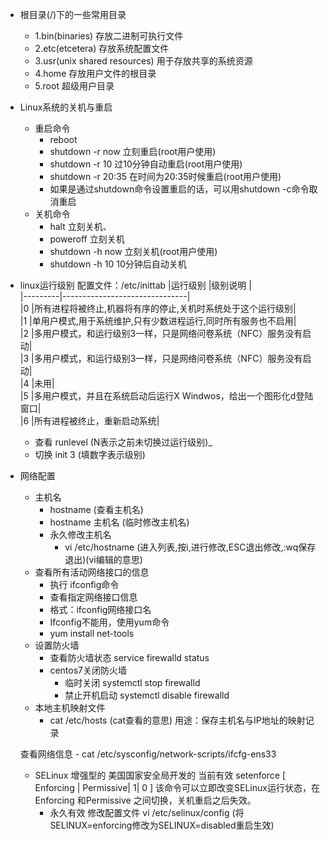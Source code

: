 ﻿- 根目录(/)下的一些常用目录
	- 1.bin(binaries) 存放二进制可执行文件
	- 2.etc(etcetera) 存放系统配置文件
	- 3.usr(unix shared resources) 用于存放共享的系统资源
	- 4.home 存放用户文件的根目录
	- 5.root 超级用户目录
- Linux系统的关机与重启
	- 重启命令
		- reboot
		- shutdown -r now 立刻重启(root用户使用)
		- shutdown -r 10 过10分钟自动重启(root用户使用)
		- shutdown -r 20:35 在时间为20:35时候重启(root用户使用)		
		- 如果是通过shutdown命令设置重启的话，可以用shutdown -c命令取消重启
	- 关机命令
		- halt 立刻关机、
		- poweroff 立刻关机
		- shutdown -h now 立刻关机(root用户使用)
		- shutdown -h 10 10分钟后自动关机
- linux运行级别
配置文件：/etc/inittab
|运行级别 |级别说明                       |  
|---------|-------------------------------|  
|0        |所有进程将被终止,机器将有序的停止,关机时系统处于这个运行级别|  
|1        |单用户模式,用于系统维护,只有少数进程运行,同时所有服务也不启用|  
|2        |多用户模式，和运行级别3一样，只是网络问卷系统（NFC）服务没有启动|    
|3        |多用户模式，和运行级别3一样，只是网络问卷系统（NFC）服务没有启动|  
|4        |未用|  
|5        |多用户模式，并且在系统启动后运行X Windwos，给出一个图形化d登陆窗口|  
|6        |所有进程被终止，重新启动系统|  

	- 查看 runlevel  (N表示之前未切换过运行级别)_
	- 切换 init 3  (填数字表示级别)

- 网络配置
	- 主机名
		- hostname (查看主机名)
		- hostname 主机名   (临时修改主机名)
		- 永久修改主机名
			- vi /etc/hostname (进入列表,按i,进行修改,ESC退出修改,:wq保存退出)(vi编辑的意思)
	- 查看所有活动网络接口的信息
		- 执行 ifconfig命令
		- 查看指定网络接口信息
		- 格式：ifconfig网络接口名
		- Ifconfig不能用，使用yum命令
		- yum install net-tools
	- 设置防火墙
		- 查看防火墙状态  service firewalld status
		- centos7关闭防火墙
			- 临时关闭   systemctl stop firewalld
			- 禁止开机启动   systemctl disable firewalld
	- 本地主机映射文件
		- cat /etc/hosts   (cat查看的意思)
	用途：保存主机名与IP地址的映射记录 	
	
	查看网络信息 
		- cat /etc/sysconfig/network-scripts/ifcfg-ens33

		
	- SELinux 增强型的 美国国家安全局开发的
当前有效 setenforce	[ Enforcing | Permissive| 1| 0 ]
该命令可以立即改变SELinux运行状态，在Enforcing 和Permissive 之间切换，关机重启之后失效。
		- 永久有效 修改配置文件
vi /etc/selinux/config (将SELINUX=enforcing修改为SELINUX=disabled重启生效)